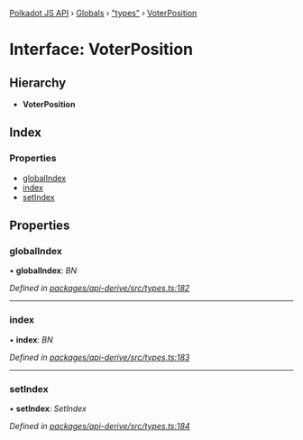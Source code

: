 [Polkadot JS API](../README.md) › [Globals](../globals.md) › ["types"](../modules/_types_.md) › [VoterPosition](_types_.voterposition.md)

# Interface: VoterPosition

## Hierarchy

* **VoterPosition**

## Index

### Properties

* [globalIndex](_types_.voterposition.md#globalindex)
* [index](_types_.voterposition.md#index)
* [setIndex](_types_.voterposition.md#setindex)

## Properties

###  globalIndex

• **globalIndex**: *BN*

*Defined in [packages/api-derive/src/types.ts:182](https://github.com/polkadot-js/api/blob/6bf0d5eea/packages/api-derive/src/types.ts#L182)*

___

###  index

• **index**: *BN*

*Defined in [packages/api-derive/src/types.ts:183](https://github.com/polkadot-js/api/blob/6bf0d5eea/packages/api-derive/src/types.ts#L183)*

___

###  setIndex

• **setIndex**: *SetIndex*

*Defined in [packages/api-derive/src/types.ts:184](https://github.com/polkadot-js/api/blob/6bf0d5eea/packages/api-derive/src/types.ts#L184)*
